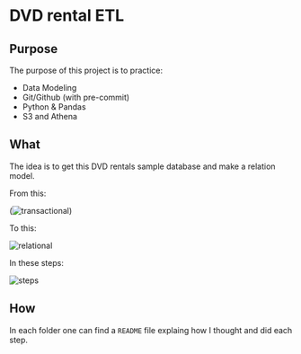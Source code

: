 # DVD rental ETL

## Purpose

The purpose of this project is to practice:

- Data Modeling
- Git/Github (with pre-commit)
- Python & Pandas
- S3 and Athena

## What

The idea is to get this DVD rentals sample database and make a relation model.

From this:

(![transactional](https://www.postgresqltutorial.com/wp-content/uploads/2018/03/dvd-rental-sample-database-diagram.png))

To this:

![relational](https://i.imgur.com/82XYWh1.png)

In these steps:

![steps](https://i.imgur.com/5ot9sme.png)

## How

In each folder one can find a `README` file explaing how I thought and did each step.
